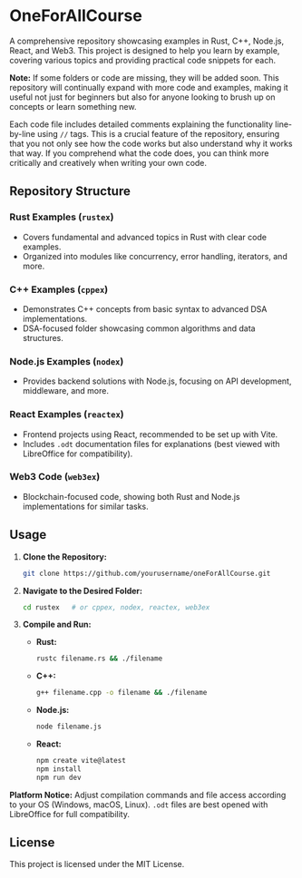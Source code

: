 # OneForAllCourse

A comprehensive repository showcasing examples in Rust, C++, Node.js, React, and Web3. This project is designed to help you learn by example, covering various topics and providing practical code snippets for each.

**Note:** If some folders or code are missing, they will be added soon. This repository will continually expand with more code and examples, making it useful not just for beginners but also for anyone looking to brush up on concepts or learn something new.

Each code file includes detailed comments explaining the functionality line-by-line using `//` tags. This is a crucial feature of the repository, ensuring that you not only see how the code works but also understand why it works that way. If you comprehend what the code does, you can think more critically and creatively when writing your own code.

## Repository Structure

### Rust Examples (`rustex`)

- Covers fundamental and advanced topics in Rust with clear code examples.
- Organized into modules like concurrency, error handling, iterators, and more.

### C++ Examples (`cppex`)

- Demonstrates C++ concepts from basic syntax to advanced DSA implementations.
- DSA-focused folder showcasing common algorithms and data structures.

### Node.js Examples (`nodex`)

- Provides backend solutions with Node.js, focusing on API development, middleware, and more.

### React Examples (`reactex`)

- Frontend projects using React, recommended to be set up with Vite.
- Includes `.odt` documentation files for explanations (best viewed with LibreOffice for compatibility).

### Web3 Code (`web3ex`)

- Blockchain-focused code, showing both Rust and Node.js implementations for similar tasks.

## Usage

1. **Clone the Repository:**

   ```bash
   git clone https://github.com/yourusername/oneForAllCourse.git
   ```

2. **Navigate to the Desired Folder:**

   ```bash
   cd rustex   # or cppex, nodex, reactex, web3ex
   ```

3. **Compile and Run:**

   - **Rust:**
     ```bash
     rustc filename.rs && ./filename
     ```
   - **C++:**
     ```bash
     g++ filename.cpp -o filename && ./filename
     ```
   - **Node.js:**
     ```bash
     node filename.js
     ```
   - **React:**
     ```bash
     npm create vite@latest
     npm install
     npm run dev
     ```

**Platform Notice:** Adjust compilation commands and file access according to your OS (Windows, macOS, Linux). `.odt` files are best opened with LibreOffice for full compatibility.

## License

This project is licensed under the MIT License.

